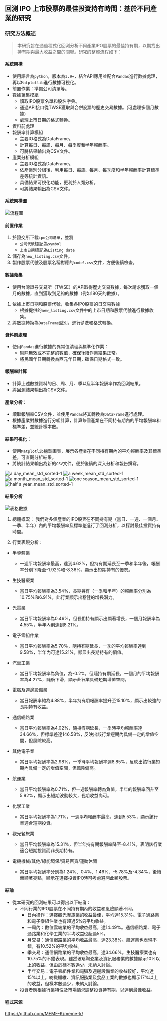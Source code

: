 ## 回測 IPO 上市股票的最佳投資持有時間：基於不同產業的研究 

### 研究方法概述 

> 本研究旨在通過程式化回測分析不同產業IPO股票的最佳持有期，以期找出持有期與最大收益之間的關聯。研究的整體流程如下： 

#### 系統架構 
- 使用語言為`python`，版本為`3.9+`，結合API應用並配合`Pandas`進行數據處理，再以`Matplotlib`進行數據可視化。
- 前置作業：準備公司清單等。
- 數據蒐集模組
  - 讀取IPO股票名單和股名字典。
  - 通過API接口從TWSE獲取與合併股票的歷史交易數據。(可處理多個月數據)
  - 處理上市日期的格式轉換。
- 資料前處理
- 報酬率計算模組
  - 主要IO格式為DataFrame。
  - 計算每日、每周、每月、每季度和半年報酬率。
  - 可將結果輸出為CSV文件。
- 產業分析模組
  - 主要IO格式為DataFrame。
  - 依產業別分組後，利用每日、每周、每月、每季度和半年報酬率計算標準差等統計資訊。
  - 具備結果可視化功能，更利於人類分析。
  - 可將結果輸出為CSV文件。

<div style="page-break-after: always;"></div>

#### 系統架構圖
![流程圖](https://github.com/user-attachments/assets/36e8d200-c5c7-4daa-9b14-27e9649e65fb)



#### 前置作業

1. 於證交所下載`ipo公司清單`，並將
   - `公司代號`標記為`symbol`
   - `上市日期`標記為`Listing date`
2. 儲存為`new_listing.csv`文件。
3. 製作股票代號及股票名稱對應的`code3.csv`文件，方便後續檢查。 

#### 數據蒐集

- 使用台灣證券交易所（TWSE）的API取得歷史交易數據，每次請求獲取一個月的數據，直到獲取到足夠的數據（例如180天的數據）。
1. 依據上市日期和股票代號，收集各IPO股票的日交易數據
   - 根據提供的`new_listing.csv`文件中的上市日期和股票代號進行數據收集。 
2. 將數據轉換為`DataFrame`型別，進行清洗和格式轉換。 

#### 資料前處理 
- 使用`Pandas`進行數據的異常值清理與標準化作業： 
  - 剔除無效或不完整的數值，確保後續作業結果正常。
  - 將民國年日期轉換為西元年日期，確保日期格式一致。

#### 報酬率計算
  - 計算上述數據資料的日、周、月、季以及半年報酬率作為回測結果。
  - 將回測結果輸出為CSV文件。 

<div style="page-break-after: always;"></div>

#### 產業分析：
  - 讀取報酬率CSV文件，並使用`Pandas`將其轉換為`DataFrame`進行處理。
  - 根據產業對數據進行分組計算，計算每個產業在不同持有期內的平均報酬率和標準差，並統計樣本數。

<div style="page-break-after: always;"></div>

#### 結果可視化： 

   - 使用`Matplotlib`繪製圖表，展示各產業在不同持有期內的平均報酬率及其標準差，可直觀分析結果。
   - 將統計結果輸出為新的`CSV`文件，便於後續的深入分析和報告撰寫。 

![a day_mean_std_sorted-1](https://github.com/user-attachments/assets/98823948-363e-4b15-b5b6-8b2146bdeb5a)
![a week_mean_std_sorted-1](https://github.com/user-attachments/assets/a7ac2c75-4dbe-49cb-b3e9-62afa5d66c47)
![a month_mean_std_sorted-1](https://github.com/user-attachments/assets/4bf33e33-d730-4d93-ad99-8d1c94918b3e)
![one season_mean_std_sorted-1](https://github.com/user-attachments/assets/b7c00197-a146-46e0-a5b1-7b75a2cc79eb)
![half a year_mean_std_sorted-1](https://github.com/user-attachments/assets/e31e3df1-fbf1-44e5-a0c0-e5cab048b6e5)



#### 結果分析

![表格數據](https://github.com/user-attachments/assets/e45f6e30-fe90-4dad-8058-427aa2596726)



 1. 總體概況： 我們對多個產業的IPO股票在不同持有期（當日、一週、一個月、一季、半年）內的平均報酬率及標準差進行了回測分析，以探討最佳投資持有時間。

 2. 行業表現分析：

- 半導體業

	- 一週平均報酬率最高，達到4.62%，但持有期延長至一季和半年後，報酬率分別下降至-1.92%和-8.36%，顯示出短期持有的優勢。

- 生技醫療業

  - 當日平均報酬率為3.54%，長期持有（一季和半年）的報酬率分別為10.75%和6.91%，此行業顯示出穩健的增長潛力。

- 光電業

  - 當日平均報酬率為0.46%，但長期持有顯示出顯著增長，一個月報酬率為4.55%，半年內則達到8.21%。

- 電子零組件業
  
  - 當日平均報酬率為5.70%，隨持有期延長，一季的平均報酬率達到9.58%，半年內可達15.21%，顯示出長期持有的價值。

- 汽車工業

  - 當日平均報酬率為負值，為-0.2%，但隨持有期延長，一個月的平均報酬率為4.27%，隨後下滑，顯示此行業具備短期增值空間。

- 電腦及週邊設備業

  - 當日報酬率約為4.88%，半年持有期報酬率提升至15.10%，顯示出較強的長期持有收益。

- 通信網路業

  - 當日平均報酬率為4.02%，隨持有期延長，一季時平均報酬率達34.66%，但標準差達146.58%，反映出該行業短期內具備一定的增值空間，但風險較高。

- 其他電子業

  - 當日平均報酬率為2.98%，一季時平均報酬率達8.85%，反映出該行業短期內具備一定的增值空間，但風險偏高。

- 航運業

  - 當日平均報酬率為0.71%，但一週報酬率轉為負值，半年的報酬率回升至5.92%，顯示出短期波動較大，長期收益尚可。

- 化學工業
	
  - 當日平均報酬率為1.71%，一週平均報酬率最高，達到5.53%，顯示該行業適合短期投資。

- 觀光餐旅業

  - 當日平均報酬率為15.31%，但半年持有期報酬率降至-8.41%，表明該行業適合短期投資而非長期持有。

- 電機機械/其他/綠能環保/貿易百貨/運動休閒
  - 當日平均報酬率分別為1.24%、0.4%、1.46%、-5.78%及-4.34%，後續無顯著亮點，顯示在選擇投資IPO時可考慮避開此類股票。

#### 結論
- 從本研究的回測結果可以得出以下結論：
  - 不同行業的IPO股票在不同持有期內的收益和風險顯著不同。
    - 日內操作：選擇觀光餐旅業的收益最佳，平均達15.31%。電子通路業和電子零組件業也有超過5%的平均收益。
    - 一周內：數位雲端業的平均收益最高，達14.49%。通信網路業、電子通路業和化學工業的平均收益也超過5%。
    - 月交易：通信網路業的平均收益最高，達23.38%。航運業也表現不錯，有10.52%的平均收益。
    - 季交易：通信網路業的平均收益最高，達34.66%。生技醫療業也有10.75%的不錯表現。雖然玻璃陶瓷業及資訊服務業的數據顯示10%以上的收益，但由於樣本數過少，未納入討論。
    - 半年交易：電子零組件業和電腦及週邊設備業的收益較好，平均達15%以上。紡織纖維、資訊服務業及食品工業的數據也顯示17%以上的收益，但樣本數過少，未納入討論。
  - 投資者應根據行業特性及市場情況調整投資持有期，以達到最佳收益。



#### 程式來源

https://github.com/MEME-K/meme-k/











